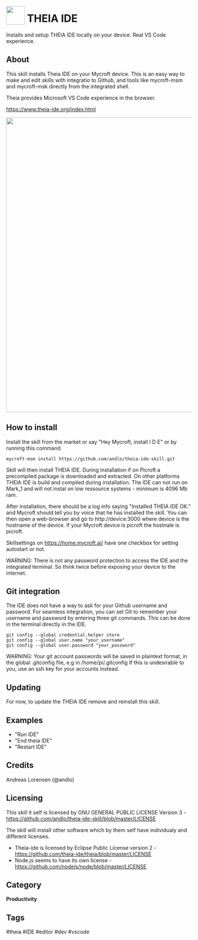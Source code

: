# <img src='theia.png' card_color='#40DBB0' width='50' style='vertical-align:bottom'/> THEIA IDE
Installs and setup THEIA IDE locally on your device. Real VS Code experience.


## About
This skill installs Theia IDE on your Mycroft device. This is an easy way to make and edit skills 
with integratio to Github, and tools like mycroft-msm and mycroft-msk directly from the integrated 
shell.

Theia provides Microsoft VS Code experience in the browser.

https://www.theia-ide.org/index.html

<img src='https://raw.githubusercontent.com/andlo/theia-ide-skill/master/screenshot.png' card_color='#40DBB0' width=800 style='vertical-align:bottom'/>

## How to install
Install the skill from the market or say "Hey Mycroft, install I D E" or by running this command
```
mycroft-msm install https://github.com/andlo/theia-ide-skill.git
```
Skill will then install THEIA IDE. During installation if on Picroft a precompiled package is 
downloaded and extracted. On other platforms THEIA IDE is build and compiled during installation.
The IDE can not run on Mark_1 and will not instal on low ressource systems - minimum is 4096 Mb ram.

After installation, there should be a log info saying "Installed THEIA IDE OK." and Mycroft should tell 
you by voice that he has installed the skill.
You can then open a web-browser and go to http://device:3000 where device is the hostname of the device.
If your Mycroft device is picroft the hostnale is picroft. 

Skillsettings on https://home.mycroft.ai/ have one checkbox for setting autostart or not.

WARNING: There is not any password protection to access the IDE and the integrated terminal.
So think twice before exposing your device to the internet.

## Git integration
The IDE does not have a way to ask for your Github username and password. For seamless integration, 
you can set Git to remember your username and password by entering three git commands.
This can be done in the terminal directly in the IDE.

```
git config --global credential.helper store
git config --global user.name "your_username"
git config --global user.password "your_password"
```

WARNING: Your git account passwords will be saved in plaintext format, in the global
.gitconfig file, e.g in /home/pi/.gitconfig
If this is undesirable to you, use an ssh key for your accounts instead.


## Updating
For now, to update the THEIA IDE remove and reinstall this skill.


## Examples
* "Run IDE"
* "End theia IDE"
* "Restart IDE"

## Credits
Andreas Lorensen (@andlo)

## Licensing
This skill it self is licensed by GNU GENERAL PUBLIC LICENSE Version 3 - https://github.com/andlo/theia-ide-skill/blob/master/LICENSE

The skill will install other software which by them self have individualy and different licenses.
* Theia-ide is licensed by Eclipse Public License version  2 - https://github.com/theia-ide/theia/blob/master/LICENSE
* Node.js seems to have its own license - https://github.com/nodejs/node/blob/master/LICENSE

## Category
**Productivity**

## Tags
#theia
#IDE
#editor
#dev
#vscode
